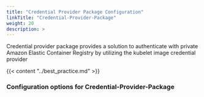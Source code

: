 ```yaml
---
title: "Credential Provider Package Configuration"
linkTitle: "Credential-Provider-Package"
weight: 20
description: >
---
```


Credential provider package provides a solution to authenticate with private Amazon Elastic Container Registry by utilizing the kubelet image credential provider

{{< content "../best_practice.md" >}}

### Configuration options for Credential-Provider-Package